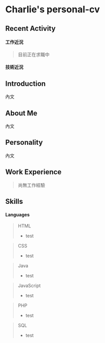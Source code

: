 # Charlie's personal-cv

Recent Activity
---------------

#### 工作近況
> 目前正在求職中

#### 技術近況
>

Introduction
------------
內文

About Me
--------
內文

Personality
-----------
內文

Work Experience
---------------
> 尚無工作經驗

Skills
------

#### Languages

> HTML
> *  test

> CSS
> * test

> Java
> * test

> JavaScript
> * test

> PHP
> * test  

> SQL
> * test
